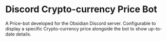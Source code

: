 # Discord Crypto-currency Price Bot
A Price-bot developed for the Obsidian Discord server. Configurable to display a specific Crypto-currency price alongside the bot to show up-to-date details.
